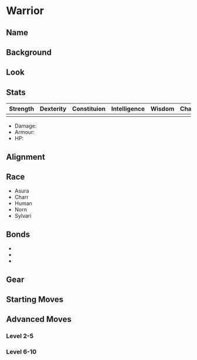 # Warrior

## Name

## Background

## Look

## Stats
Strength | Dexterity | Constituion | Intelligence | Wisdom | Charisma
---------|-----------|-------------|--------------|--------|---------
         |           |             |              |        | 

* Damage: 
* Armour: 
* HP: 

## Alignment

## Race
* Asura
* Charr
* Human
* Norn
* Sylvari

## Bonds
*
*
*

## Gear

## Starting Moves


## Advanced Moves

### Level 2-5
### Level 6-10
